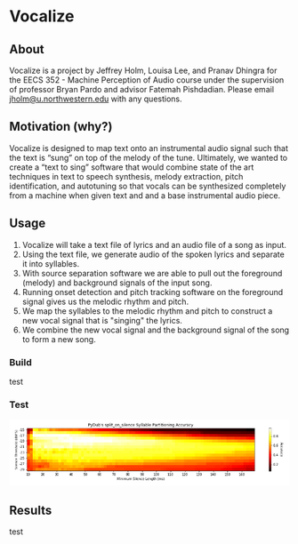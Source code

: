 # Vocalize

## About

Vocalize is a project by Jeffrey Holm, Louisa Lee, and Pranav Dhingra for the EECS 352 - Machine Perception of Audio course under the supervision of professor Bryan Pardo and advisor Fatemah Pishdadian. Please email jholm@u.northwestern.edu with any questions.

## Motivation (why?)

Vocalize is designed to map text onto an instrumental audio signal such that the text is “sung” on top of the melody of the tune. Ultimately, we wanted to create a “text to sing” software that would combine state of the art techniques in text to speech synthesis, melody extraction, pitch identification, and autotuning so that vocals can be synthesized completely from a machine when given text and and a base instrumental audio piece.

## Usage

1. Vocalize will take a text file of lyrics and an audio file of a song as input.
2. Using the text file, we generate audio of the spoken lyrics and separate it into syllables.
3. With source separation software we are able to pull out the  foreground (melody) and background signals of the input song.
4. Running onset detection and pitch tracking software on the foreground signal gives us the melodic rhythm and pitch.
5. We map the syllables to the melodic rhythm and pitch to construct a new vocal signal that is "singing" the lyrics.
6. We combine the new vocal signal and the background signal of the song to form a new song.

### Build

test

### Test

![Syllable Splitting Accuracy Heatmap](accuracy-heatmap.png)

## Results

test
